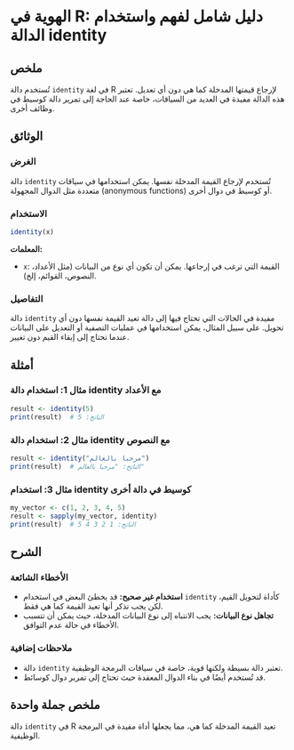<!--
Meta Description: # الهوية في R: دليل شامل لفهم واستخدام الدالة identity ## ملخص تُستخدم دالة `identity` في لغة R لإرجاع قيمتها المدخلة كما هي دون أي تعديل. تعتبر هذه ا...
Meta Keywords: identity, دالة, result, إلى, القيمة
-->

# الهوية في R: دليل شامل لفهم واستخدام الدالة identity

## ملخص
تُستخدم دالة `identity` في لغة R لإرجاع قيمتها المدخلة كما هي دون أي تعديل. تعتبر هذه الدالة مفيدة في العديد من السياقات، خاصة عند الحاجة إلى تمرير دالة كوسيط في وظائف أخرى.

## الوثائق
### الغرض
دالة `identity` تُستخدم لإرجاع القيمة المدخلة نفسها. يمكن استخدامها في سياقات متعددة مثل الدوال المجهولة (anonymous functions) أو كوسيط في دوال أخرى.

### الاستخدام
```R
identity(x)
```
**المعلمات:**
- `x`: القيمة التي ترغب في إرجاعها. يمكن أن تكون أي نوع من البيانات (مثل الأعداد، النصوص، القوائم، إلخ).

### التفاصيل
دالة `identity` مفيدة في الحالات التي تحتاج فيها إلى دالة تعيد القيمة نفسها دون أي تحويل. على سبيل المثال، يمكن استخدامها في عمليات التصفية أو التعديل على البيانات عندما تحتاج إلى إبقاء القيم دون تغيير.

## أمثلة
### مثال 1: استخدام دالة identity مع الأعداد
```R
result <- identity(5)
print(result)  # الناتج: 5
```

### مثال 2: استخدام دالة identity مع النصوص
```R
result <- identity("مرحبا بالعالم")
print(result)  # الناتج: "مرحبا بالعالم"
```

### مثال 3: استخدام identity كوسيط في دالة أخرى
```R
my_vector <- c(1, 2, 3, 4, 5)
result <- sapply(my_vector, identity)
print(result)  # الناتج: 1 2 3 4 5
```

## الشرح
### الأخطاء الشائعة
- **استخدام غير صحيح:** قد يخطئ البعض في استخدام `identity` كأداة لتحويل القيم، لكن يجب تذكر أنها تعيد القيمة كما هي فقط.
- **تجاهل نوع البيانات:** يجب الانتباه إلى نوع البيانات المدخلة، حيث يمكن أن تتسبب الأخطاء في حالة عدم التوافق.

### ملاحظات إضافية
- دالة `identity` تعتبر دالة بسيطة ولكنها قوية، خاصة في سياقات البرمجة الوظيفية.
- قد تُستخدم أيضًا في بناء الدوال المعقدة حيث تحتاج إلى تمرير دوال كوسائط.

## ملخص جملة واحدة
دالة `identity` في R تعيد القيمة المدخلة كما هي، مما يجعلها أداة مفيدة في البرمجة الوظيفية.